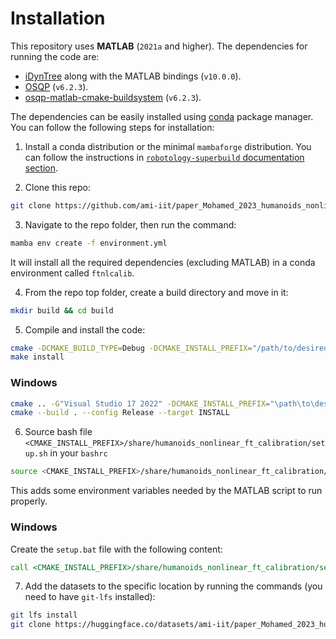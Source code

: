 # Installation

This repository uses **MATLAB** (`2021a` and higher). The dependencies for running the code are:

- [iDynTree](https://github.com/robotology/idyntree) along with the MATLAB bindings (`v10.0.0`).
- [OSQP](https://doi.org/10.1007/s12532-020-00179-2) (`v6.2.3`).
- [osqp-matlab-cmake-buildsystem](https://github.com/ami-iit/osqp-matlab-cmake-buildsystem) (`v6.2.3`).

The dependencies can be easily installed using [conda](https://docs.conda.io/en/latest/) package manager. You can follow the following steps for installation:

1. Install a conda distribution or the minimal `mambaforge` distribution. You can follow the instructions in [`robotology-superbuild` documentation section](https://github.com/robotology/robotology-superbuild/blob/master/doc/conda-forge.md#install-a-conda-distribution).

2. Clone this repo:

```sh
git clone https://github.com/ami-iit/paper_Mohamed_2023_humanoids_nonlinear_ft_calibration.git
```

3. Navigate to the repo folder, then run the command:

```sh
mamba env create -f environment.yml
```

It will install all the required dependencies (excluding MATLAB) in a conda environment called `ftnlcalib`.

4. From the repo top folder, create a build directory and move in it:

```sh
mkdir build && cd build
```

5. Compile and install the code:

```sh
cmake -DCMAKE_BUILD_TYPE=Debug -DCMAKE_INSTALL_PREFIX="/path/to/desired/install/dir"
make install
```

### Windows

```sh
cmake .. -G"Visual Studio 17 2022" -DCMAKE_INSTALL_PREFIX="\path\to\desired\install\dir"
cmake --build . --config Release --target INSTALL
```

6. Source bash file `<CMAKE_INSTALL_PREFIX>/share/humanoids_nonlinear_ft_calibration/setup.sh` in your `bashrc`

```sh
source <CMAKE_INSTALL_PREFIX>/share/humanoids_nonlinear_ft_calibration/setup.sh
```

This adds some environment variables needed by the MATLAB script to run properly.

### Windows

Create the `setup.bat` file with the following content:

```cmd
call <CMAKE_INSTALL_PREFIX>/share/humanoids_nonlinear_ft_calibration/setup.bat 
```

7. Add the datasets to the specific location by running the commands (you need to have `git-lfs` installed):

```sh
git lfs install
git clone https://huggingface.co/datasets/ami-iit/paper_Mohamed_2023_humanoids_nonlinear-ft-calibration_dataset $FT_PAPER_DATASETS_PATH
```

